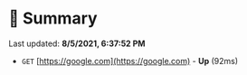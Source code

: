 # 📖 Summary
Last updated: **8/5/2021, 6:37:52 PM**

- `GET` [https://google.com](https://google.com) - **Up** (92ms)
